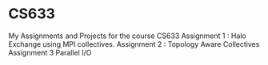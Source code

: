 # CS633
My Assignments and Projects for the course CS633
Assignment 1 : Halo Exchange using MPI collectives.
Assignment 2 : Topology Aware Collectives
Assignment 3 Parallel I/O
